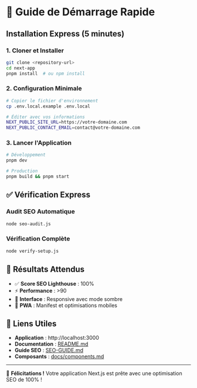 # 🚀 Guide de Démarrage Rapide

## Installation Express (5 minutes)

### 1. Cloner et Installer

```bash
git clone <repository-url>
cd next-app
pnpm install  # ou npm install
```

### 2. Configuration Minimale

```bash
# Copier le fichier d'environnement
cp .env.local.example .env.local

# Éditer avec vos informations
NEXT_PUBLIC_SITE_URL=https://votre-domaine.com
NEXT_PUBLIC_CONTACT_EMAIL=contact@votre-domaine.com
```

### 3. Lancer l'Application

```bash
# Développement
pnpm dev

# Production
pnpm build && pnpm start
```

## ✅ Vérification Express

### Audit SEO Automatique

```bash
node seo-audit.js
```

### Vérification Complète

```bash
node verify-setup.js
```

## 🎯 Résultats Attendus

- ✅ **Score SEO Lighthouse** : 100%
- ⚡ **Performance** : >90
- 🎨 **Interface** : Responsive avec mode sombre
- 📱 **PWA** : Manifest et optimisations mobiles

## 🔗 Liens Utiles

- **Application** : http://localhost:3000
- **Documentation** : [README.md](./README.md)
- **Guide SEO** : [SEO-GUIDE.md](./SEO-GUIDE.md)
- **Composants** : [docs/components.md](./docs/components.md)

---

🎉 **Félicitations !** Votre application Next.js est prête avec une optimisation SEO de 100% !
